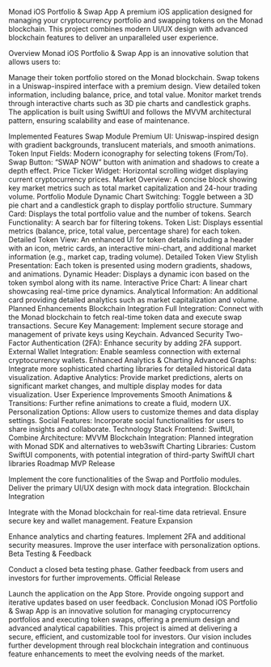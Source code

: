 Monad iOS Portfolio & Swap App
A premium iOS application designed for managing your cryptocurrency portfolio and swapping tokens on the Monad blockchain. This project combines modern UI/UX design with advanced blockchain features to deliver an unparalleled user experience.

Overview
Monad iOS Portfolio & Swap App is an innovative solution that allows users to:

Manage their token portfolio stored on the Monad blockchain.
Swap tokens in a Uniswap-inspired interface with a premium design.
View detailed token information, including balance, price, and total value.
Monitor market trends through interactive charts such as 3D pie charts and candlestick graphs.
The application is built using SwiftUI and follows the MVVM architectural pattern, ensuring scalability and ease of maintenance.

Implemented Features
Swap Module
Premium UI: Uniswap-inspired design with gradient backgrounds, translucent materials, and smooth animations.
Token Input Fields: Modern iconography for selecting tokens (From/To).
Swap Button: “SWAP NOW” button with animation and shadows to create a depth effect.
Price Ticker Widget: Horizontal scrolling widget displaying current cryptocurrency prices.
Market Overview: A concise block showing key market metrics such as total market capitalization and 24-hour trading volume.
Portfolio Module
Dynamic Chart Switching: Toggle between a 3D pie chart and a candlestick graph to display portfolio structure.
Summary Card: Displays the total portfolio value and the number of tokens.
Search Functionality: A search bar for filtering tokens.
Token List: Displays essential metrics (balance, price, total value, percentage share) for each token.
Detailed Token View: An enhanced UI for token details including a header with an icon, metric cards, an interactive mini-chart, and additional market information (e.g., market cap, trading volume).
Detailed Token View
Stylish Presentation: Each token is presented using modern gradients, shadows, and animations.
Dynamic Header: Displays a dynamic icon based on the token symbol along with its name.
Interactive Price Chart: A linear chart showcasing real-time price dynamics.
Analytical Information: An additional card providing detailed analytics such as market capitalization and volume.
Planned Enhancements
Blockchain Integration
Full Integration: Connect with the Monad blockchain to fetch real-time token data and execute swap transactions.
Secure Key Management: Implement secure storage and management of private keys using Keychain.
Advanced Security
Two-Factor Authentication (2FA): Enhance security by adding 2FA support.
External Wallet Integration: Enable seamless connection with external cryptocurrency wallets.
Enhanced Analytics & Charting
Advanced Graphs: Integrate more sophisticated charting libraries for detailed historical data visualization.
Adaptive Analytics: Provide market predictions, alerts on significant market changes, and multiple display modes for data visualization.
User Experience Improvements
Smooth Animations & Transitions: Further refine animations to create a fluid, modern UX.
Personalization Options: Allow users to customize themes and data display settings.
Social Features: Incorporate social functionalities for users to share insights and collaborate.
Technology Stack
Frontend: SwiftUI, Combine
Architecture: MVVM
Blockchain Integration: Planned integration with Monad SDK and alternatives to web3swift
Charting Libraries: Custom SwiftUI components, with potential integration of third-party SwiftUI chart libraries
Roadmap
MVP Release

Implement the core functionalities of the Swap and Portfolio modules.
Deliver the primary UI/UX design with mock data integration.
Blockchain Integration

Integrate with the Monad blockchain for real-time data retrieval.
Ensure secure key and wallet management.
Feature Expansion

Enhance analytics and charting features.
Implement 2FA and additional security measures.
Improve the user interface with personalization options.
Beta Testing & Feedback

Conduct a closed beta testing phase.
Gather feedback from users and investors for further improvements.
Official Release

Launch the application on the App Store.
Provide ongoing support and iterative updates based on user feedback.
Conclusion
Monad iOS Portfolio & Swap App is an innovative solution for managing cryptocurrency portfolios and executing token swaps, offering a premium design and advanced analytical capabilities. This project is aimed at delivering a secure, efficient, and customizable tool for investors. Our vision includes further development through real blockchain integration and continuous feature enhancements to meet the evolving needs of the market.
